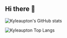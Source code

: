 ## Hi there 👋

<!-- Light Mode -->
<!-- <div align="center"> 
  <a href="https://github.com/kyleaupton/github-readme-stats#gh-light-mode-only">
    <img height=259 src="https://githubstats.uptonlab.org?username=kyleaupton&show_icons=true&line_height=28&card_width=347&include_all_commits=true&role=owner,collaborator&exclude_repo=github-readme-stats&theme=default#gh-light-mode-only" alt="Kyle Github stats" />
  </a>
  <a href="https://github.com/kyleaupton/github-readme-stats#gh-light-mode-only">
    <img height=259 src="https://githubstats.uptonlab.org/top-langs/?username=kyleaupton&role=owner,collaborator&theme=default#gh-light-mode-only" alt="Kyle Language stats" />
  </a>
</div> -->

<!-- Dark Mode -->
<!-- <div align="center"> 
  <a href="https://github.com/kyleaupton/github-readme-stats#gh-dark-mode-only">
    <img height=259 src="https://githubstats.uptonlab.org?username=kyleaupton&show_icons=true&line_height=28&card_width=347&include_all_commits=true&role=owner,collaborator&exclude_repo=github-readme-stats&theme=dark&bg_color=000000#gh-dark-mode-only" alt="Kyle Github stats" />
  </a>
  <a href="https://github.com/kyleaupton/github-readme-stats#gh-dark-mode-only">
    <img height=259 src="https://githubstats.uptonlab.org/top-langs/?username=kyleaupton&role=owner,collaborator&theme=dark&bg_color=000000#gh-dark-mode-only" alt="Kyle Language stats" />
  </a>
</div> -->

<!-- <br/> -->

![Kyleaupton's GitHub stats](https://githubstats.uptonlab.org/?username=kyleaupton&include_all_commits=true&show_icons=true&theme=dark)

![Kyleaupton Top Langs](https://githubstats.uptonlab.org/top-langs?username=kyleaupton&theme=dark)